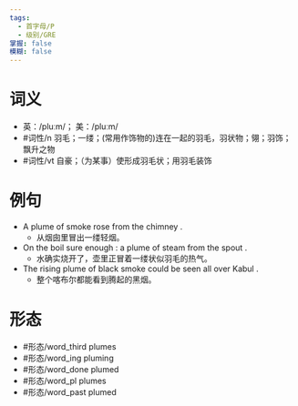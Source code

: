 ```yaml
---
tags:
  - 首字母/P
  - 级别/GRE
掌握: false
模糊: false
---
```

# 词义
- 英：/pluːm/； 美：/pluːm/
- #词性/n  羽毛；一缕；(常用作饰物的)连在一起的羽毛，羽状物；翎；羽饰；飘升之物
- #词性/vt  自豪；（为某事）使形成羽毛状；用羽毛装饰
# 例句
- A plume of smoke rose from the chimney .
	- 从烟囱里冒出一缕轻烟。
- On the boil sure enough : a plume of steam from the spout .
	- 水确实烧开了，壶里正冒着一缕状似羽毛的热气。
- The rising plume of black smoke could be seen all over Kabul .
	- 整个喀布尔都能看到腾起的黑烟。
# 形态
- #形态/word_third plumes
- #形态/word_ing pluming
- #形态/word_done plumed
- #形态/word_pl plumes
- #形态/word_past plumed

